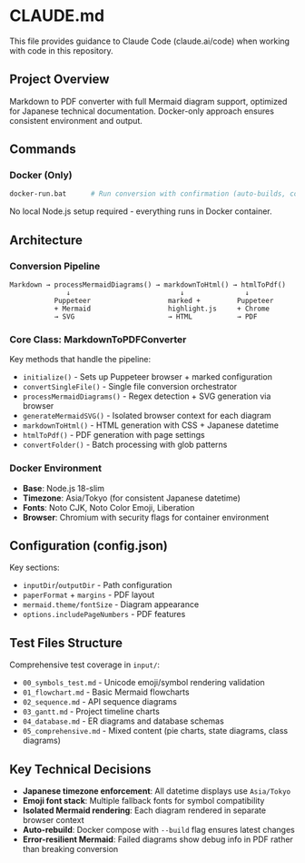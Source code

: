 # CLAUDE.md

This file provides guidance to Claude Code (claude.ai/code) when working with code in this repository.

## Project Overview
Markdown to PDF converter with full Mermaid diagram support, optimized for Japanese technical documentation. Docker-only approach ensures consistent environment and output.

## Commands

### Docker (Only)
```bash
docker-run.bat      # Run conversion with confirmation (auto-builds, converts input → output)
```

No local Node.js setup required - everything runs in Docker container.

## Architecture

### Conversion Pipeline
```
Markdown → processMermaidDiagrams() → markdownToHtml() → htmlToPdf()
              ↓                           ↓               ↓
           Puppeteer                   marked +         Puppeteer
           + Mermaid                   highlight.js     + Chrome
           → SVG                       → HTML           → PDF
```

### Core Class: MarkdownToPDFConverter
Key methods that handle the pipeline:
- `initialize()` - Sets up Puppeteer browser + marked configuration
- `convertSingleFile()` - Single file conversion orchestrator
- `processMermaidDiagrams()` - Regex detection + SVG generation via browser
- `generateMermaidSVG()` - Isolated browser context for each diagram
- `markdownToHtml()` - HTML generation with CSS + Japanese datetime
- `htmlToPdf()` - PDF generation with page settings
- `convertFolder()` - Batch processing with glob patterns

### Docker Environment
- **Base**: Node.js 18-slim
- **Timezone**: Asia/Tokyo (for consistent Japanese datetime)
- **Fonts**: Noto CJK, Noto Color Emoji, Liberation
- **Browser**: Chromium with security flags for container environment

## Configuration (config.json)

Key sections:
- `inputDir`/`outputDir` - Path configuration
- `paperFormat` + `margins` - PDF layout
- `mermaid.theme/fontSize` - Diagram appearance
- `options.includePageNumbers` - PDF features

## Test Files Structure

Comprehensive test coverage in `input/`:
- `00_symbols_test.md` - Unicode emoji/symbol rendering validation
- `01_flowchart.md` - Basic Mermaid flowcharts
- `02_sequence.md` - API sequence diagrams 
- `03_gantt.md` - Project timeline charts
- `04_database.md` - ER diagrams and database schemas
- `05_comprehensive.md` - Mixed content (pie charts, state diagrams, class diagrams)

## Key Technical Decisions

- **Japanese timezone enforcement**: All datetime displays use `Asia/Tokyo`
- **Emoji font stack**: Multiple fallback fonts for symbol compatibility
- **Isolated Mermaid rendering**: Each diagram rendered in separate browser context
- **Auto-rebuild**: Docker compose with `--build` flag ensures latest changes
- **Error-resilient Mermaid**: Failed diagrams show debug info in PDF rather than breaking conversion